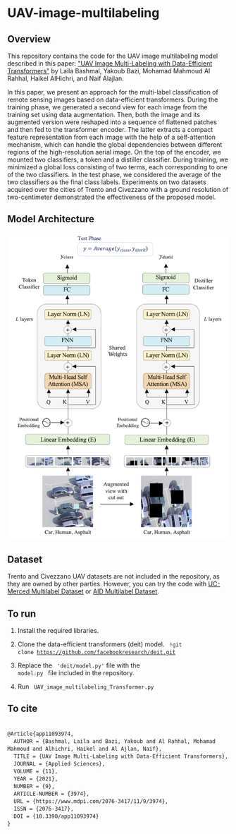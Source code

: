 # UAV-image-multilabeling


## Overview
This repository contains the code for the UAV image multilabeling model described in this paper: <a href="https://www.mdpi.com/2076-3417/11/9/3974/xml"> "UAV Image Multi-Labeling with Data-Efficient Transformers"</a> by Laila Bashmal, Yakoub Bazi, Mohamad Mahmoud Al Rahhal, Haikel AlHichri, and Naif Alajlan.


In this paper, we present an approach for the multi-label classification of remote sensing images based on data-efficient transformers. During the training phase, we generated a second view for each image from the training set using data augmentation. Then, both the image and its augmented version were reshaped into a sequence of flattened patches and then fed to the transformer encoder. The latter extracts a compact feature representation from each image with the help of a self-attention mechanism, which can handle the global dependencies between different regions of the high-resolution aerial image. On the top of the encoder, we mounted two classifiers, a token and a distiller classifier. During training, we minimized a global loss consisting of two terms, each corresponding to one of the two classifiers. In the test phase, we considered the average of the two classifiers as the final class labels. Experiments on two datasets acquired over the cities of Trento and Civezzano with a ground resolution of two-centimeter demonstrated the effectiveness of the proposed model.

## Model Architecture
![Model Architecture](model_arch.png)

## Dataset

Trento and Civezzano UAV datasets are not included in the repository, as they are owned by other parties. However, you can try the code with <a href="https://bigearth.eu/datasets.html"> UC-Merced Multilabel Dataset</a> or <a href="https://github.com/Hua-YS/AID-Multilabel-Dataset">AID Multilabel Dataset</a>.

## To run

1. Install the required libraries.
2. Clone the data-efficient transformers (deit) model.
<code> !git clone https://github.com/facebookresearch/deit.git </code>

2. Replace the <code> 'deit/model.py'</code> file with the <code> model.py </code> file included in the repository.
3. Run <code> UAV_image_multilabeling_Transformer.py </code>

## To cite
<code>
@Article{app11093974,
  AUTHOR = {Bashmal, Laila and Bazi, Yakoub and Al Rahhal, Mohamad Mahmoud and Alhichri, Haikel and Al Ajlan, Naif},
  TITLE = {UAV Image Multi-Labeling with Data-Efficient Transformers},
  JOURNAL = {Applied Sciences},
  VOLUME = {11},
  YEAR = {2021},
  NUMBER = {9},
  ARTICLE-NUMBER = {3974},
  URL = {https://www.mdpi.com/2076-3417/11/9/3974},
  ISSN = {2076-3417},
  DOI = {10.3390/app11093974}
}
</code>
